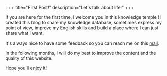 +++
title="First Post!"
description="Let's talk about life!"
+++

If you are here for the first time, I welcome you in this knowledge temple !
I created this blog to share my knowledge database, sometimes express my
point of view, improve my English skills and build a place where I can just
share what I want.

It's always nice to have some feedback so you can reach me on this [mail](mailto:etienne@maiste.fr).

In the following months, I will do my best to improve the content and the quality
of this website.

Hope you'll enjoy it!
